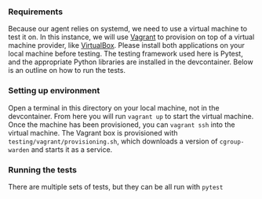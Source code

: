 ### Requirements
Because our agent relies on systemd, we need to use a virtual machine to test it on. In this instance, we will use [Vagrant](https://www.vagrantup.com/) to provision on top of a virtual machine provider, like [VirtualBox](https://www.virtualbox.org/). Please install both applications on your local machine before testing. The testing framework used here is Pytest, and the appropriate Python libraries are installed in the devcontainer. Below is an outline on how to run the tests. 

### Setting up environment
Open a terminal in this directory on your local machine, not in the devcontainer. From here you will run `vagrant up` to start the virtual machine.
Once the machine has been provisioned, you can `vagrant ssh` into the virtual machine. The Vagrant box is provisioned with `testing/vagrant/provisioning.sh`,
which downloads a version of `cgroup-warden` and starts it as a service. 

### Running the tests
There are multiple sets of tests, but they can be all run with
`pytest`
